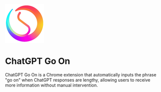 ![logo](./assets/chatgpt-go-on-128.png)

# ChatGPT Go On

ChatGPT Go On is a Chrome extension that automatically inputs the phrase "go on" when ChatGPT responses are lengthy, allowing users to receive more information without manual intervention.
